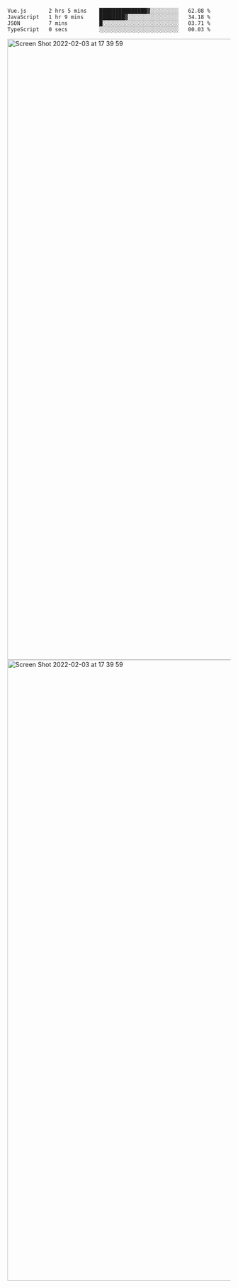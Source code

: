 <!--START_SECTION:waka-->

```text
Vue.js       2 hrs 5 mins    ███████████████▓░░░░░░░░░   62.08 %
JavaScript   1 hr 9 mins     ████████▓░░░░░░░░░░░░░░░░   34.18 %
JSON         7 mins          █░░░░░░░░░░░░░░░░░░░░░░░░   03.71 %
TypeScript   0 secs          ░░░░░░░░░░░░░░░░░░░░░░░░░   00.03 %
```

<!--END_SECTION:waka-->

<img width="1400" alt="Screen Shot 2022-02-03 at 17 39 59" src="https://user-images.githubusercontent.com/45716542/152387304-f2b60485-53a6-4f4b-a818-5cefb1b0c0ae.png">
<img width="1400" alt="Screen Shot 2022-02-03 at 17 39 59" src="https://user-images.githubusercontent.com/45716542/152387273-ea5cdf21-2a45-44da-8bef-00c1763b1d42.png">
